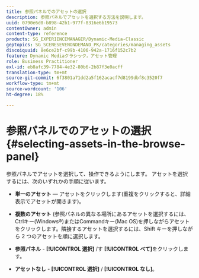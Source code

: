 ```yaml
---
title: 参照パネルでのアセットの選択
description: 参照パネルでアセットを選択する方法を説明します。
uuid: 0790e6d0-b898-42b1-977f-8316e6b19573
contentOwner: admin
content-type: reference
products: SG_EXPERIENCEMANAGER/Dynamic-Media-Classic
geptopics: SG_SCENESEVENONDEMAND_PK/categories/managing_assets
discoiquuid: 8e6ce2bf-c99b-4106-942a-1716f152c7b2
feature: Dynamic Mediaクラシック，アセット管理
role: Business Practitioner
exl-id: eb8afc39-7784-4e32-80b6-2b87f3e0acff
translation-type: tm+mt
source-git-commit: 6f3801a71dd2a5f162acacf7d8199dbf8c3520f7
workflow-type: tm+mt
source-wordcount: '106'
ht-degree: 18%

---
```


# 参照パネルでのアセットの選択{#selecting-assets-in-the-browse-panel}

参照パネルでアセットを選択して、操作できるようにします。 アセットを選択するには、次のいずれかの手順に従います。

* **単一のアセット**  — アセットをクリックします(重複をクリックすると、詳細表示でアセットが開きます)。

* **複数のアセット** (参照パネルの異なる場所にあるアセットを選択するには、Ctrlキー(Windows®)またはCommandキー(Mac OS)を押しながらアセットをクリックします。隣接するアセットを選択するには、Shift キーを押しながら 2 つのアセットを順に選択します。

* **参照パネル** - **[!UICONTROL 選択]** /す **[!UICONTROL べて]**&#x200B;をクリックします。

* **アセットなし** - **[!UICONTROL 選択]** / **[!UICONTROL なし]**。
